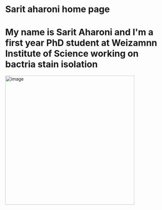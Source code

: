 # Sarit aharoni home page
# My name is Sarit Aharoni and I'm a first year PhD student at Weizamnn Institute of Science working on bactria stain isolation
<img width="410" alt="image" src="https://github.com/saritaharoni/saritaharoni.github.io/assets/139113728/530e9163-f187-4339-8f29-b2cc9a7025e1">

